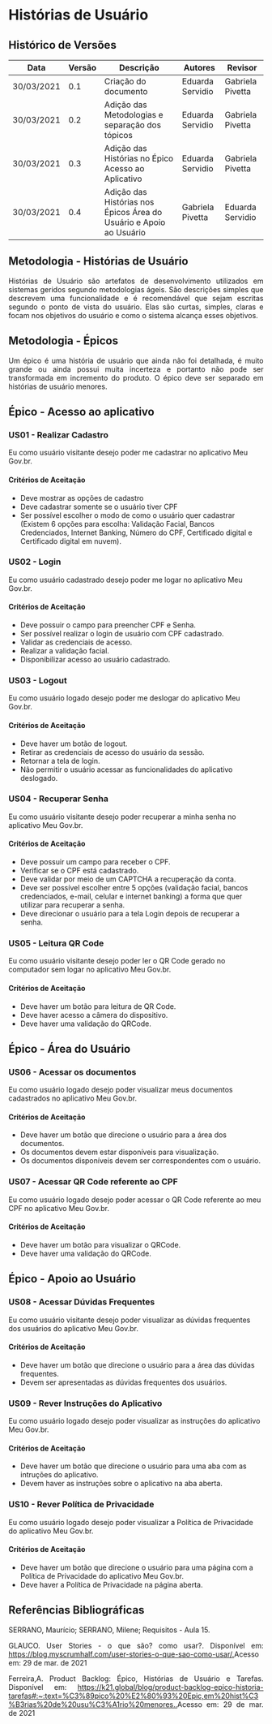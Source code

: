 # Histórias de Usuário

## Histórico de Versões

| Data       | Versão | Descrição                                           | Autores                   | Revisor |
| ---------- | ------ | --------------------------------------------------- | ------------------------- | ------- |
| 30/03/2021 | 0.1    | Criação do documento                                | Eduarda Servidio          | Gabriela Pivetta |
| 30/03/2021 | 0.2    | Adição das Metodologias e separação dos tópicos     | Eduarda Servidio          | Gabriela Pivetta |
| 30/03/2021 | 0.3    | Adição das Histórias no Épico Acesso ao Aplicativo  | Eduarda Servidio          | Gabriela Pivetta |
| 30/03/2021 | 0.4    | Adição das Histórias nos Épicos Área do Usuário e Apoio ao Usuário  | Gabriela Pivetta          | Eduarda Servidio |

## Metodologia - Histórias de Usuário
<p align="justify">Histórias de Usuário são artefatos de desenvolvimento utilizados em sistemas geridos
segundo metodologias ágeis. São descrições simples que descrevem uma
funcionalidade e é recomendável que sejam escritas segundo o ponto de vista do usuário.
Elas são curtas, simples, claras e focam nos objetivos do usuário e como o sistema alcança esses objetivos.</p>

## Metodologia - Épicos
<p align="justify">Um épico é uma história de usuário que ainda não foi detalhada, é muito grande ou ainda
possui muita incerteza e portanto não pode ser transformada em incremento do produto.
O épico deve ser separado em histórias de usuário menores.</p>

## Épico - Acesso ao aplicativo

### US01 - Realizar Cadastro
Eu como usuário visitante desejo poder me cadastrar no aplicativo Meu Gov<span>.</span>br.
#### Critérios de Aceitação
* Deve mostrar as opções de cadastro
* Deve cadastrar somente se o usuário tiver CPF
* Ser possível escolher o modo de como o usuário quer cadastrar
(Existem 6 opções para escolha: Validação Facial, Bancos Credenciados,
Internet Banking, Número do CPF, Certificado digital e Certificado digital em nuvem).

### US02 - Login
Eu como usuário cadastrado desejo poder me logar no aplicativo Meu Gov<span>.</span>br.
#### Critérios de Aceitação
* Deve possuir o campo para preencher CPF e Senha.
* Ser possível realizar o login de usuário com CPF cadastrado.
* Validar as credenciais de acesso.
* Realizar a validação facial.
* Disponibilizar acesso ao usuário cadastrado.

### US03 - Logout
Eu como usuário logado desejo poder me deslogar do aplicativo Meu Gov<span>.</span>br.
#### Critérios de Aceitação
* Deve haver um botão de logout.
* Retirar as credenciais de acesso do usuário da sessão.
* Retornar a tela de login.
* Não permitir o usuário acessar as funcionalidades do aplicativo deslogado.

### US04 - Recuperar Senha
Eu como usuário visitante desejo poder recuperar a minha senha no aplicativo Meu Gov<span>.</span>br.
#### Critérios de Aceitação
* Deve possuir um campo para receber o CPF.
* Verificar se o CPF está cadastrado.
* Deve validar por meio de um CAPTCHA a recuperação da conta.
* Deve ser possível escolher entre 5 opções (validação facial,
bancos credenciados, e-mail, celular e internet banking) a forma
que quer utilizar para recuperar a senha.
* Deve direcionar o usuário para a tela Login depois de recuperar a senha.

### US05 - Leitura QR Code
Eu como usuário visitante desejo poder ler o QR Code gerado no computador sem logar no aplicativo Meu Gov<span>.</span>br.
#### Critérios de Aceitação
* Deve haver um botão para leitura de QR Code.
* Deve haver acesso a câmera do dispositivo.
* Deve haver uma validação do QRCode.

## Épico - Área do Usuário

### US06 - Acessar os documentos
Eu como usuário logado desejo poder visualizar meus documentos cadastrados no aplicativo Meu Gov<span>.</span>br.
#### Critérios de Aceitação
* Deve haver um botão que direcione o usuário para a área dos documentos.
* Os documentos devem estar disponíveis para visualização.
* Os documentos disponíveis devem ser correspondentes com o usuário.

### US07 - Acessar QR Code referente ao CPF
Eu como usuário logado desejo poder acessar o QR Code referente ao meu CPF no aplicativo Meu Gov<span>.</span>br.
#### Critérios de Aceitação
* Deve haver um botão para visualizar o QRCode.
* Deve haver uma validação do QRCode.

## Épico - Apoio ao Usuário

### US08 - Acessar Dúvidas Frequentes
Eu como usuário visitante desejo poder visualizar as dúvidas frequentes dos usuários do aplicativo Meu Gov<span>.</span>br.
#### Critérios de Aceitação
* Deve haver um botão que direcione o usuário para a área das dúvidas frequentes.
* Devem ser apresentadas as dúvidas frequentes dos usuários.

### US09 - Rever Instruções do Aplicativo
Eu como usuário logado desejo poder visualizar as instruções do aplicativo Meu Gov<span>.</span>br.
#### Critérios de Aceitação
* Deve haver um botão que direcione o usuário para uma aba com as intruções do aplicativo.
* Devem haver as instruções sobre o aplicativo na aba aberta.

### US10 - Rever Política de Privacidade
Eu como usuário logado desejo poder visualizar a Política de Privacidade do aplicativo Meu Gov<span>.</span>br.
#### Critérios de Aceitação
* Deve haver um botão que direcione o usuário para uma página com a Política de Privacidade do aplicativo Meu Gov<span>.</span>br.
* Deve haver a Política de Privacidade na página aberta.

## Referências Bibliográficas
<p align="justify">SERRANO, Maurício; SERRANO, Milene; Requisitos - Aula 15.</p>
<p align="justify">GLAUCO. User Stories - o que são? como usar?. Disponível em: <a href="https://blog.myscrumhalf.com/user-stories-o-que-sao-como-usar/">https://blog.myscrumhalf.com/user-stories-o-que-sao-como-usar/.</a>Acesso em: 29 de mar. de 2021</p>
<p align="justify">Ferreira,A. Product Backlog: Épico, Histórias de Usuário e Tarefas. Disponível em: <a href="https://k21.global/blog/product-backlog-epico-historia-tarefas#:~:text=%C3%89pico%20%E2%80%93%20Epic,em%20hist%C3%B3rias%20de%20usu%C3%A1rio%20menores.">https://k21.global/blog/product-backlog-epico-historia-tarefas#:~:text=%C3%89pico%20%E2%80%93%20Epic,em%20hist%C3%B3rias%20de%20usu%C3%A1rio%20menores..</a>Acesso em: 29 de mar. de 2021</p>
